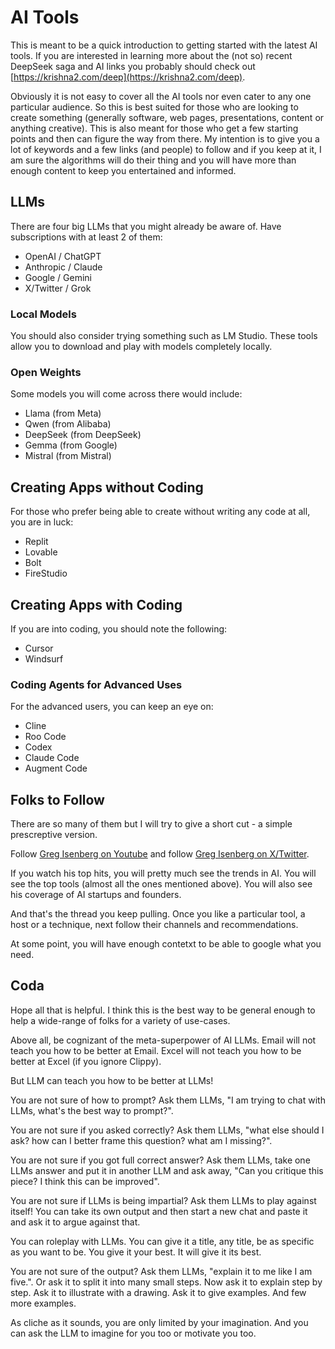 # AI Tools

This is meant to be a quick introduction to getting started with the latest AI tools. If you are interested in learning more about the (not so) recent DeepSeek saga and AI links you 
probably should check out [https://krishna2.com/deep](https://krishna2.com/deep).

Obviously it is not easy to cover all the AI tools nor even cater to any one particular audience. So this is best suited for those who are looking to create something (generally software, 
web pages, presentations, content or anything creative). This is also meant for those who get a few starting points and then can figure the way from there. My intention is to give you a
lot of keywords and a few links (and people) to follow and if you keep at it, I am sure the algorithms will do their thing and you will have more than enough content to keep you
entertained and informed.

## LLMs

There are four big LLMs that you might already be aware of. Have subscriptions with at least 2 of them:

- OpenAI / ChatGPT
- Anthropic / Claude
- Google / Gemini
- X/Twitter / Grok

### Local Models

You should also consider trying something such as LM Studio. These tools allow you to download and play with models completely locally.

### Open Weights

Some models you will come across there would include:

- Llama (from Meta)
- Qwen (from Alibaba)
- DeepSeek (from DeepSeek)
- Gemma (from Google)
- Mistral (from Mistral)

## Creating Apps without Coding

For those who prefer being able to create without writing any code at all, you are in luck:

- Replit
- Lovable
- Bolt
- FireStudio

## Creating Apps with Coding

If you are into coding, you should note the following:

- Cursor
- Windsurf

### Coding Agents for Advanced Uses

For the advanced users, you can keep an eye on:

- Cline
- Roo Code
- Codex
- Claude Code
- Augment Code

## Folks to Follow

There are so many of them but I will try to give a short cut - a simple prescreptive version.

Follow [Greg Isenberg on Youtube](https://www.youtube.com/@GregIsenberg) and follow [Greg Isenberg on X/Twitter](https://x.com/gregisenberg).

If you watch his top hits, you will pretty much see the trends in AI. You will see the top tools (almost all the ones mentioned above). You will also see his coverage of AI startups and founders.

And that's the thread you keep pulling. Once you like a particular tool, a host or a technique, next follow their channels and recommendations.

At some point, you will have enough contetxt to be able to google what you need.

## Coda

Hope all that is helpful. I think this is the best way to be general enough to help a wide-range of folks for a variety of use-cases.

Above all, be cognizant of the meta-superpower of AI LLMs. Email will not teach you how to be better at Email. Excel will not teach you how to be better at Excel (if you ignore Clippy).

But LLM can teach you how to be better at LLMs!

You are not sure of how to prompt? Ask them LLMs, "I am trying to chat with LLMs, what's the best way to prompt?".

You are not sure if you asked correctly? Ask them LLMs, "what else should I ask? how can I better frame this question? what am I missing?".

You are not sure if you got full correct answer? Ask them LLMs, take one LLMs answer and put it in another LLM and ask away, "Can you critique this piece? I think this can be improved".

You are not sure if LLMs is being impartial? Ask them LLMs to play against itself! You can take its own output and then start a new chat and paste it and ask it to argue against that.

You can roleplay with LLMs. You can give it a title, any title, be as specific as you want to be. You give it your best. It will give it its best.

You are not sure of the output? Ask them LLMs, "explain it to me like I am five.". Or ask it to split it into many small steps. 
Now ask it to explain step by step. Ask it to illustrate with a drawing. Ask it to give examples. And few more examples.

As cliche as it sounds, you are only limited by your imagination.  And you can ask the LLM to imagine for you too or motivate you too.

